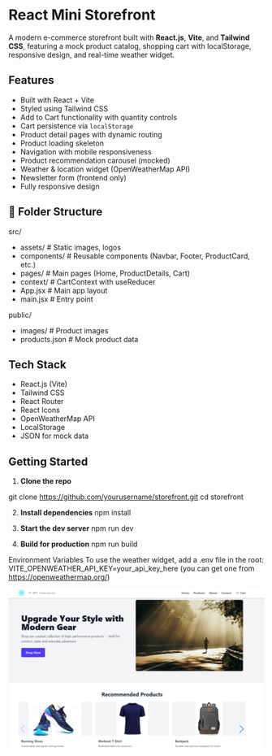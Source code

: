 # React Mini Storefront

A modern e-commerce storefront built with **React.js**, **Vite**, and **Tailwind CSS**, featuring a mock product catalog, shopping cart with localStorage, responsive design, and real-time weather widget.

## Features

-  Built with React + Vite
-  Styled using Tailwind CSS
-  Add to Cart functionality with quantity controls
-  Cart persistence via `localStorage`
-  Product detail pages with dynamic routing
-  Product loading skeleton
-  Navigation with mobile responsiveness
-  Product recommendation carousel (mocked)
-  Weather & location widget (OpenWeatherMap API)
-  Newsletter form (frontend only)
-  Fully responsive design

## 📂 Folder Structure

src/
- assets/ # Static images, logos
- components/ # Reusable components (Navbar, Footer, ProductCard, etc.)
- pages/ # Main pages (Home, ProductDetails, Cart)
- context/ # CartContext with useReducer
- App.jsx # Main app layout
- main.jsx # Entry point

public/
- images/ # Product images
- products.json # Mock product data

## Tech Stack

- React.js (Vite)
- Tailwind CSS
- React Router
- React Icons
- OpenWeatherMap API
- LocalStorage
- JSON for mock data

## Getting Started

1. **Clone the repo**

git clone https://github.com/yourusername/storefront.git
cd storefront

2. **Install dependencies**
npm install

3. **Start the dev server**
npm run dev

4. **Build for production**
npm run build


Environment Variables
To use the weather widget, add a .env file in the root:
VITE_OPENWEATHER_API_KEY=your_api_key_here (you can get one from https://openweathermap.org/)

![Homepage screenshot](public/screenshots/homepage.png "Homepage")